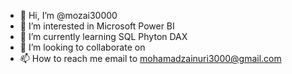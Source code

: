 - 👋 Hi, I’m @mozai30000
- 👀 I’m interested in Microsoft Power BI
- 🌱 I’m currently learning SQL Phyton DAX
- 💞️ I’m looking to collaborate on 
- 📫 How to reach me email to mohamadzainuri3000@gmail.com

<!---
mozai30000/mozai30000 is a ✨ special ✨ repository because its `README.md` (this file) appears on your GitHub profile.
You can click the Preview link to take a look at your changes.
--->
